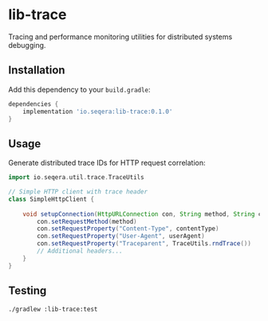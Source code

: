 # lib-trace

Tracing and performance monitoring utilities for distributed systems debugging.

## Installation

Add this dependency to your `build.gradle`:

```gradle
dependencies {
    implementation 'io.seqera:lib-trace:0.1.0'
}
```

## Usage

Generate distributed trace IDs for HTTP request correlation:

```groovy
import io.seqera.util.trace.TraceUtils

// Simple HTTP client with trace header
class SimpleHttpClient {
    
    void setupConnection(HttpURLConnection con, String method, String contentType) {
        con.setRequestMethod(method)
        con.setRequestProperty("Content-Type", contentType)
        con.setRequestProperty("User-Agent", userAgent)
        con.setRequestProperty("Traceparent", TraceUtils.rndTrace())
        // Additional headers...
    }
}
```

## Testing

```bash
./gradlew :lib-trace:test
```
